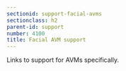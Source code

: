 ```yaml
---
sectionid: support-facial-avms
sectionclass: h2
parent-id: support
number: 4100
title: Facial AVM support
---
```

Links to support for AVMs specifically.

